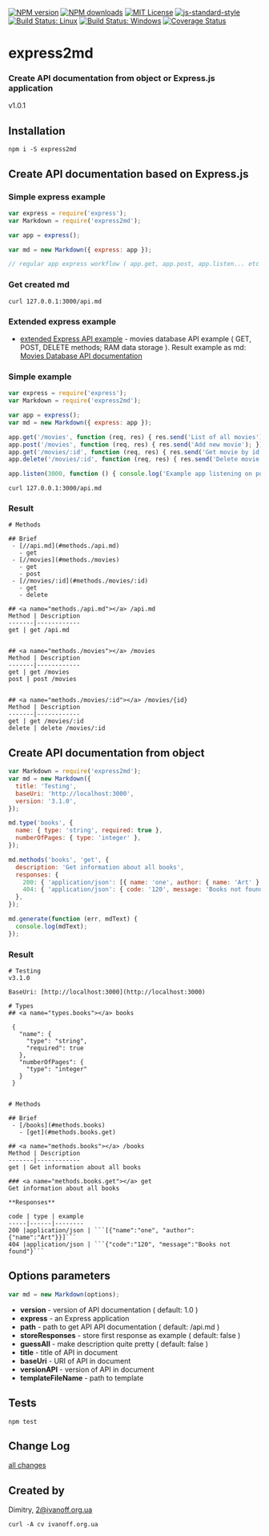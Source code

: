 
[![NPM version][npm-version-image]][npm-url]
[![NPM downloads][npm-downloads-image]][npm-url]
[![MIT License][license-image]][license-url]
[![js-standard-style][standard-style-image]][standard-style-url]
[![Build Status: Linux][travis-image]][travis-url]
[![Build Status: Windows][appveyor-image]][appveyor-url]
[![Coverage Status][coveralls-image]][coveralls-url]


# express2md

### Create API documentation from object or Express.js application

 v1.0.1


## Installation
```npm i -S express2md```


## Create API documentation based on Express.js

### Simple express example

```javascript
var express = require('express');
var Markdown = require('express2md');

var app = express();

var md = new Markdown({ express: app });

// regular app express workflow ( app.get, app.post, app.listen... etc )
```

### Get created md

```curl 127.0.0.1:3000/api.md```


### Extended express example

- [extended Express API example](docs/express_movies_api.md) - movies database API example ( GET, POST, DELETE methods; RAM data storage ). Result example as md: [Movies Database API documentation](docs/express_movies_api_result.md)

### Simple example

```javascript
var express = require('express');
var Markdown = require('express2md');

var app = express();
var md = new Markdown({ express: app });

app.get('/movies', function (req, res) { res.send('List of all movies'); });
app.post('/movies', function (req, res) { res.send('Add new movie'); });
app.get('/movies/:id', function (req, res) { res.send('Get movie by id'); });
app.delete('/movies/:id', function (req, res) { res.send('Delete movie by id'); });

app.listen(3000, function () { console.log('Example app listening on port 3000!'); });
```

```curl 127.0.0.1:3000/api.md```

### Result

```
# Methods

## Brief
 - [//api.md](#methods./api.md)
   - get
 - [//movies](#methods./movies)
   - get
   - post
 - [//movies/:id](#methods./movies/:id)
   - get
   - delete

## <a name="methods./api.md"></a> /api.md
Method | Description
-------|------------
get | get /api.md


## <a name="methods./movies"></a> /movies
Method | Description
-------|------------
get | get /movies
post | post /movies


## <a name="methods./movies/:id"></a> /movies/{id}
Method | Description
-------|------------
get | get /movies/:id
delete | delete /movies/:id
```

## Create API documentation from object

```javascript
var Markdown = require('express2md');
var md = new Markdown({
  title: 'Testing',
  baseUri: 'http://localhost:3000',
  version: '3.1.0',
});

md.type('books', {
  name: { type: 'string', required: true },
  numberOfPages: { type: 'integer' },
});

md.methods('books', 'get', {
  description: 'Get information about all books',
  responses: {
    200: { 'application/json': [{ name: 'one', author: { name: 'Art' } }] },
    404: { 'application/json': { code: '120', message: 'Books not found' } },
  },
});

md.generate(function (err, mdText) {
  console.log(mdText);
});
```


### Result

```
# Testing
v3.1.0

BaseUri: [http://localhost:3000](http://localhost:3000)

# Types
## <a name="types.books"></a> books

```
     {
       "name": {
         "type": "string",
         "required": true
       },
       "numberOfPages": {
         "type": "integer"
       }
     }
```

# Methods

## Brief
 - [/books](#methods.books)
   - [get](#methods.books.get)

## <a name="methods.books"></a> /books
Method | Description
-------|------------
get | Get information about all books

### <a name="methods.books.get"></a> get
Get information about all books

**Responses**

code | type | example
-----|------|--------
200 |application/json | ```[{"name":"one", "author":{"name":"Art"}}]```
404 |application/json | ```{"code":"120", "message":"Books not found"}```
```

## Options parameters

```javascript
var md = new Markdown(options);
```

 - **version** - version of API documentation ( default: 1.0 )
 - **express** - an Express application
 - **path** - path to get API API documentation ( default: /api.md )
 - **storeResponses** - store first response as example ( default: false )
 - **guessAll** - make description quite pretty ( default: false )
 - **title** - title of API in document
 - **baseUri** - URI of API in document
 - **versionAPI** - version of API in document
 - **templateFileName** - path to template


## Tests

```npm test```


## Change Log

[all changes](CHANGELOG.md)


## Created by

Dimitry, 2@ivanoff.org.ua

```curl -A cv ivanoff.org.ua```


[license-image]: http://img.shields.io/badge/license-MIT-blue.svg?style=flat
[license-url]: LICENSE

[standard-style-image]: https://img.shields.io/badge/code%20style-airbnb-blue.svg?style=flat
[standard-style-url]: https://github.com/airbnb/javascript

[npm-url]: https://npmjs.org/package/express2md
[npm-version-image]: http://img.shields.io/npm/v/express2md.svg?style=flat
[npm-downloads-image]: http://img.shields.io/npm/dm/express2md.svg?style=flat

[travis-url]: https://travis-ci.org/ivanoff/express2md
[travis-image]: https://travis-ci.org/ivanoff/express2md.svg?branch=master

[appveyor-url]: https://ci.appveyor.com/project/ivanoff/express2md/branch/master
[appveyor-image]: https://ci.appveyor.com/api/projects/status/lp3nhnam1eyyqh33/branch/master?svg=true

[coveralls-url]: https://coveralls.io/github/ivanoff/express2md
[coveralls-image]: https://coveralls.io/repos/github/ivanoff/express2md/badge.svg
